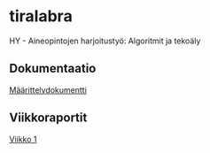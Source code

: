 # tiralabra
HY - Aineopintojen harjoitustyö: Algoritmit ja tekoäly

## Dokumentaatio
[Määrittelydokumentti](./docs/maarittelydokumentti.md)
## Viikkoraportit
[Viikko 1](./docs/viikkoraportit/viikkoraportti1.md)
